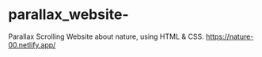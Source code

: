 # parallax_website-
 Parallax Scrolling Website about nature, using HTML &amp; CSS.
https://nature-00.netlify.app/
